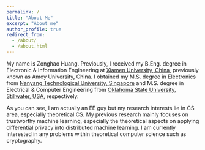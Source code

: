 ```yaml
---
permalink: /
title: "About Me"
excerpt: "About me"
author_profile: true
redirect_from: 
  - /about/
  - /about.html
---
```


My name is Zonghao Huang. Previously, I received my B.Eng. degree in Electronic & Information Engineering at [Xiamen University, China](https://en.xmu.edu.cn/), previously known as Amoy University, China. I obtained my M.S. degree in Electronics from [Nanyang Technological University, Singapore](https://www.ntu.edu.sg/Pages/home.aspx) and M.S. degree in Electrical & Computer Engineering from [Oklahoma State University, Stillwater, USA](https://go.okstate.edu/), respectively.

As you can see, I am actually an EE guy but my research interests lie in CS area, especially theoretical CS. My previous research mainly focuses on trustworthy machine learning, especially the theoretical aspects on applying differential privacy into distributed machine learning. I am currently interested in any problems within theoretical computer science such as cryptography.
